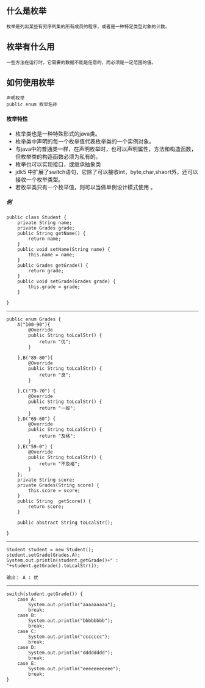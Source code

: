 ##  什么是枚举
	枚举是列出某些有穷序列集的所有成员的程序，或者是一种特定类型对象的计数。

## 枚举有什么用
	一些方法在运行时，它需要的数据不能是任意的，而必须是一定范围的值。
## 如何使用枚举
	声明枚举
	public enum 枚举名称
#### 枚举特性
* 枚举类也是一种特殊形式的java类。
* 枚举类中声明的每一个枚举值代表枚举类的一个实例对象。
* 与java中的普通类一样，在声明枚举时，也可以声明属性，方法和构造函数，
	但枚举类的构造函数必须为私有的。
* 枚举也可以实现接口，或继承抽象类
* jdk5 中扩展了switch语句，它除了可以接收int，byte,char,shaort外，还可以接收一个枚举类型。
* 若枚举类只有一个枚举值，则可以当做单例设计模式使用	。


##### 例
	public class Student {
		private String name;
		private Grades grade;
		public String getName() {
			return name;
		}
		public void setName(String name) {
			this.name = name;
		}
		public Grades getGrade() {
			return grade;
		}
		public void setGrade(Grades grade) {
			this.grade = grade;
		}
		
	}
-----------------------------------------------------------------------------------
	public enum Grades {
		A("100-90"){
			@Override
			public String toLcalStr() {
				return "优";
			}
			
		},B("89-80"){
			@Override
			public String toLcalStr() {
				return "良";
			}
			
		},C("79-70") {
			@Override
			public String toLcalStr() {
				return "一般";
			}
		},D("69-60") {
			@Override
			public String toLcalStr() {
				return "及格";
			}
		},E("59-0") {
			@Override
			public String toLcalStr() {
				return "不及格";
			}
		};
		private String score;
		private Grades(String score) {
			this.score = score;
		}
		public String  getScore() {
			return score;
		}
		
		public abstract String toLcalStr();

	}
-----------------------------------------------------------------------------------
	Student student = new Student();
	student.setGrade(Grades.A);
	System.out.println(student.getGrade()+" : "+student.getGrade().toLcalStr());

	输出： A : 优

-----------------------------------------------------------------------------------
	switch(student.getGrade()) {
		case A:
			System.out.println("aaaaaaaaa");
			break;
		case B:
			System.out.println("bbbbbbbb");
			break;
		case C:
			System.out.println("ccccccc");
			break;	
		case D:
			System.out.println("dddddddd");
			break;
		case E:
			System.out.println("eeeeeeeeeee");
			break;	
	}

